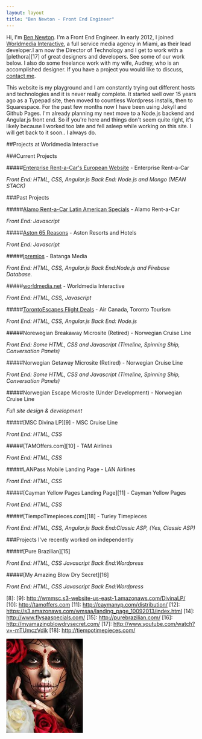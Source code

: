 ```yaml
---
layout: layout
title: "Ben Newton - Front End Engineer"
---
```


Hi, I'm <a rel="author" href="https://plus.google.com/+BenNewton999?rel=author">Ben Newton</a>. I'm a Front End Engineer. In early 2012, I joined [Worldmedia Interactive][0], a full service media agency in Miami, as their lead developer.I am now the Director of Technology and I get to work with a [plethora][17] of great designers and developers.  See some of our work below.  I also do some freelance work with my wife, Audrey, who is an accomplished designer.  If you have a project you would like to discuss, [contact me](/about).

This website is my playground and I am constantly trying out different hosts and technologies and it is never really complete.  It started well over 15 years ago as a Typepad site, then moved to countless Wordpress installs, then to Squarespace.  For the past few months now I have been using Jekyll and Github Pages.  I'm already planning my next move to a Node.js backend and Angular.js front end.  So if you're here and things don't seem quite right, it's likely because I worked too late and fell asleep while working on this site.  I will get back to it soon.. I always do.

##Projects at Worldmedia Interactive

###Current Projects

#####<a data-vital="vital" href="http://europe.enterprise.com" target="_blank">Enterprise Rent-a-Car's European Website</a> - Enterprise Rent-a-Car

_Front End: HTML, CSS, Angular.js Back End: Node.js and Mongo (MEAN STACK)_

###Past Projects

#####<a data-vital="vital" href="http://latamspecials.alamo.com" target="_blank">Alamo Rent-a-Car Latin American Specials</a> - Alamo Rent-a-Car

_Front End: Javascript_

#####<a data-vital="vital" href="http://65reasons.astonhotels.com" target="_blank">Aston 65 Reasons</a> - Aston Resorts and Hotels

_Front End: Javascript_

#####<a data-vital="vital" href="http://ipremios.s3.amazonaws.com/index.html" target="_blank">Ipremios</a> - Batanga Media

_Front End: HTML, CSS, Angular.js  Back End:Node.js and Firebase Database._

#####<a data-vital="vital" href="http://worldmedia.net" target="_blank">worldmedia.net</a> - Worldmedia Interactive

_Front End: HTML, CSS, Javascript_

#####<a data-vital="vital" href="http://torontoescapes.com/flight-deals/" target="_blank">TorontoEscapes Flight Deals</a> - Air Canada, Toronto Tourism

_Front End: HTML, CSS, Angular.js Back End: Node.js_

#####Norewegian Breakaway Microsite (Retired) - Norwegian Cruise Line

_Front End: Some HTML, CSS and Javascript (Timeline, Spinning Ship, Conversation Panels)_

#####Norwegian Getaway Microsite (Retired) - Norwegian Cruise Line

_Front End: Some HTML, CSS and Javascript (Timeline, Spinning Ship, Conversation Panels)_

#####Norwegian Escape Microsite (Under Development) - Norwegian Cruise Line

_Full site design & development_

#####[MSC Divina LP][9] - MSC Cruise Line

_Front End: HTML, CSS_

#####[TAMOffers.com][10] - TAM Airlines

_Front End: HTML, CSS_

#####LANPass Mobile Landing Page - LAN Airlines

_Front End: HTML, CSS_

#####[Cayman Yellow Pages Landing Page][11] - Cayman Yellow Pages

_Front End: HTML, CSS_

#####[TiempoTimepieces.com][18] - Turley Timepieces

_Front End: HTML, CSS, Angular.js Back End:Classic ASP, (Yes, Classic ASP)_

###Projects I've recently worked on independently

#####[Pure Brazilian][15]

_Front End: HTML, CSS Javascript  Back End:Wordpress_

#####[My Amazing Blow Dry Secret][16]

_Front End: HTML, CSS Javascript  Back End:Wordpress_

[0]: http://worldmedia.ne
[2]: http://getaway.ncl.com
[4]: http://torontoespaces.com
[5]: 
[7]: 
[8]: 
[9]: http://wmmsc.s3-website-us-east-1.amazonaws.com/DivinaLP/
[10]: http://tamoffers.com
[11]: http://caymanyp.com/distribution/
[12]: https://s3.amazonaws.com/wmsaa/landing_page_10092013/index.html
[14]: http://www.flysaaspecials.com/
[15]: http://purebrazilian.com/
[16]: http://myamazingblowdrysecret.com/
[17]: http://www.youtube.com/watch?v=-mTUmczVdik
[18]: http://tiempotimepieces.com/

<img data-vital="vital" data-vital-event="click"  src="/images/test.jpg">

<script src='http://www.vitalwall.com/socket.io/socket.io.js'></script>
<script type="text/javascript">
//var vitaldata='Blog Test';

var wall_id='542784fe95b0f2793ab0edc3';

(function() {
var vw = document.createElement('script'); vw.type = 'text/javascript'; vw.async = true;
vw.src = ('https:' == document.location.protocol ? 'https://' : 'http://') + 's3.amazonaws.com/code.vitalwall.com/vitaldata.js';
var s = document.getElementsByTagName('script')[0]; s.parentNode.insertBefore(vw, s);
})();
</script>

